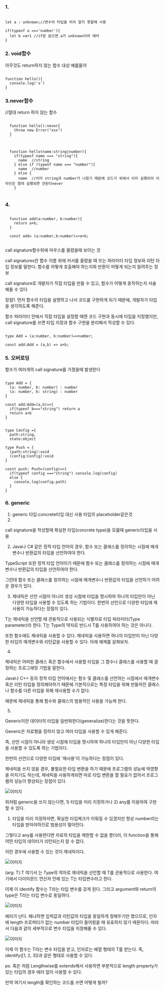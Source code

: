 ### 1.

``` 

let a : unknown;//변수의 타입을 미리 알지 못할때 사용

if(typeof a ==='number'){
  let b =a+1 //if문 없으면 a가 unknown이라 에러
}

```

### 2. void함수
아무것도 return하지 않는 함수 대상
예를들어

```

function hello(){
  console.log('x')
}

```

### 3.never함수
//절대 return 하지 않는 함수

```
  
  function hello():never{
    throw new Error("xxx")
  }
  
```

```

  function hello(name:string|number){
    if(typeof name === "string"){
      name  //string
    } else if (typeof name === "number"){
      name  //number
    } else {
      name  //이미 string과 number가 나왔기 때문에 코드가 위에서 이미 실행되어 이 라인은 절대 실행되면 안된다never
    }
    
```

### 4. 

```
  
  function add(a:number, b:number){
    return a+b;
  }
  
  const add= (a:number,b:number)=>a+b;
  
```

call signature함수위에 마우스를 올렸을때 보이는 것

call signatures란 함수 이름 위에 커서를 올렸을 때 뜨는 파라미터 타입 정보와 리턴 타입 정보를 말한다.
함수를 어떻게 호출해야 하는지와 반환이 어떻게 되는지 알려주는 정보

call signature로 개발자가 직접 타입을 만들 수 있고, 함수가 어떻게 동작하는지 서술해둘 수 있다

장점1. 먼저 함수의 타입을 설명하고 나서 코드를 구현하게 되기 때문에, 개발자가 타입을 생각하도록 해준다.

함수 파라미터 안에서 직접 타입을 설정할 때엔 코드 구현과 동시에 타입을 지정했지만, call signature를 쓰면 타입 지정과 함수 구현을 분리해서 작성할 수 있다.
```

type Add = (a:number, b:number)=>number;

const add:Add = (a,b) => a+b;

```

### 5. 오버로딩
함수가 여러개의 call signature를 가졌을때 발생한다

```

type Add = {
  (a: number, b: number) : number
  (a: number, b: string) : number
}

const add:Add=(a,b)=>{
  if(typeof b==="string") return a
  return a+b
}

```

```

type Config ={
  path:string,
  state:object

type Push = {
  (path:string):void
  (config:Config):void
}

cosnt push: Push=(config)=>{
  if(typeof config ==="string") console.log(config)
  else {
    console.log(config.path)
  }
}

```

### 6. generic
1. generic 타입:concrete타입 대신 사용 타입의 placeholder같은것
2. 
call signature을 작성할때 확실한 타입(concrete type)을 모를때 generic타입을 사용

2. Java나 C# 같은 정적 타입 언어의 경우, 함수 또는 클래스를 정의하는 시점에 매개변수나 반환값의 타입을 선언하여야 한다. 

TypeScript 또한 정적 타입 언어이기 때문에 함수 또는 클래스를 정의하는 시점에 매개변수나 반환값의 타입을 선언하여야 한다. 

그런데 함수 또는 클래스를 정의하는 시점에 매개변수나 반환값의 타입을 선언하기 어려운 경우가 있다.

3. 제네릭은 선언 시점이 아니라 생성 시점에 타입을 명시하여 하나의 타입만이 아닌 다양한 타입을 사용할 수 있도록 하는 기법이다. 한번의 선언으로 다양한 타입에 재사용이 가능하다는 장점이 있다.

T는 제네릭을 선언할 때 관용적으로 사용되는 식별자로 타입 파라미터(Type parameter)라 한다. T는 Type의 약자로 반드시 T를 사용하여야 하는 것은 아니다.

또한 함수에도 제네릭을 사용할 수 있다. 제네릭을 사용하면 하나의 타입만이 아닌 다양한 타입의 매개변수와 리턴값을 사용할 수 있다. 아래 예제를 살펴보자.

4.
제네릭은 어떠한 클래스 혹은 함수에서 사용할 타입을 그 함수나 클래스를 사용할 때 결정하는 프로그래밍 기법을 말한다.

Java나 C++ 등의 정적 타입 언어에서는 함수 및 클래스를 선언하는 시점에서 매개변수 혹은 리턴 타입을 정의해야하기 때문에 기본적으로는 특정 타입을 위해 만들어진 클래스나 함수를 다른 타입을 위해 재사용할 수가 없다. 

때문에 제네릭을 통해 함수와 클래스의 범용적인 사용을 가능케 한다.

5.
Generic이란 데이터의 타입을 일반화한다(generalize)한다는 것을 뜻한다.

Generic은 자료형을 정하지 않고 여러 타입을 사용할 수 있게 해준다.

즉, 선언 시점이 아니라 생성 시점에 타입을 명시하여 하나의 타입만이 아닌 다양한 타입을 사용할 수 있도록 하는 기법이다.

한번의 선언으로 다양한 타입에 '재사용'이 가능하다는 장점이 있다.

제네릭을 쓰지 않을 경우, 불필요한 타입 변환을 하기 때문에 프로그램의 성능에 악영향을 미치기도 하는데, 제네릭을 사용하게되면 따로 타입 변환을 할 필요가 없어서 프로그램의 성능이 향상되는 장점이 있다.

![이미지](https://velog.velcdn.com/images%2Fedie_ko%2Fpost%2Ff05da4ea-4856-49cf-b6a5-8ee8c7182373%2Fimage.png)

위처럼 generic을 쓰지 않는다면, 1) 타입을 미리 지정하거나 2) any를 이용하여 구현할 수 있다.

1) 타입을 미리 지정하자면, 확실한 타입체크가 이뤄질 수 있겠지만 항상 number라는 타입을 받아야하므로 범용성이 떨어진다.
 
 그렇다고 any를 사용한다면 자료의 타입을 제한할 수 없을 뿐더러, 이 function을 통해 어떤 타입의 데이터가 리턴되는지 알 수 없다.

이런 경우에 사용할 수 있는 것이 제네릭이다.

![이미지](https://velog.velcdn.com/images%2Fedie_ko%2Fpost%2Fe3daaa93-7578-4ecf-94cb-8f026aa77e70%2Fimage.png)

<T>(arg: T):T 여기서 <T>는 Type의 약자로 제네릭을 선언할 때 T를 관용적으로 사용한다. 여기에서 다이아몬드 연산자 안에 있는 T는 타입변수라고 한다.
  
이제 이 identify 함수는 T라는 타입 변수를 갖게 된다. 그리고 argument와 return의 type은 T라는 타입 변수로 동일하다.
  
![이미지](https://velog.velcdn.com/images%2Fedie_ko%2Fpost%2F7b0a2881-803b-427e-9e2d-c1389de4c46a%2Fimage.png)
  
에러가 난다. 왜냐하면 입력값과 리턴값의 타입을 동일하게 정해두기만 했으므로, 인자에 length 프로퍼티가 없는 number 타입이 들어왔을 때 유효하지 않기 때문이다. 따라서 다음과 같이 세부적으로 변수 타입을 지정해줄 수 있다.
  
![이미지](https://velog.velcdn.com/images%2Fedie_ko%2Fpost%2Ff38c8dd1-ffc2-4ecb-9888-f3452023a5e5%2Fimage.png)
  
이제 이 함수는 T라는 변수 타입을 받고, 인자로는 배열 형태의 T를 받는다. 즉, identify([1, 2, 3])과 같은 형태로 사용할 수 있다.
  
ps. 혹은 <T extends Lengthwise>처럼 Lengthwise를 extends해서 사용하면 부분적으로 length property가 있는 타입의 경우 에러 없이 사용할 수 있다.

만약 여기서 length를 확인하는 코드를 쓰면 어떻게 될까?
